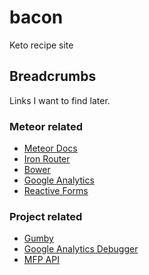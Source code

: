 # bacon

Keto recipe site

## Breadcrumbs

Links I want to find later.

### Meteor related

* [Meteor Docs](http://docs.meteor.com/)
* [Iron Router](https://atmospherejs.com/iron/router) 
* [Bower](https://atmospherejs.com/mquandalle/bower)
* [Google Analytics](https://github.com/datariot/meteor-ganalytics)
* [Reactive Forms](http://www.neo.com/2014/05/23/reactive-forms-in-meteor-js)

### Project related

* [Gumby](http://gumbyframework.com/)
* [Google Analytics Debugger](https://chrome.google.com/webstore/detail/google-analytics-debugger/jnkmfdileelhofjcijamephohjechhna)
* [MFP API](http://www.myfitnesspal.com/api)

